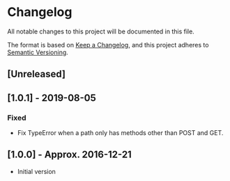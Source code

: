 # Changelog
All notable changes to this project will be documented in this file.

The format is based on [Keep a Changelog](https://keepachangelog.com/en/1.0.0/),
and this project adheres to [Semantic Versioning](https://semver.org/spec/v2.0.0.html).

## [Unreleased]

## [1.0.1] - 2019-08-05
### Fixed
- Fix TypeError when a path only has methods other than POST and GET.

## [1.0.0] - Approx. 2016-12-21
- Initial version
